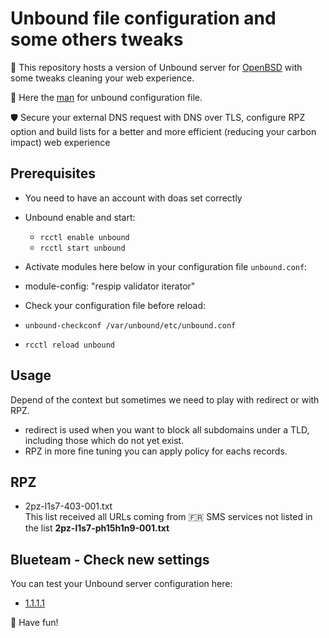# Unbound file configuration and some others tweaks
🎯 This repository hosts a version of Unbound server for [OpenBSD](https://www.openbsd.org) with some tweaks cleaning your web experience.

📝 Here the [man](https://man.openbsd.org/unbound.conf) for unbound configuration file.

🛡️ Secure your external DNS request with DNS over TLS, configure RPZ option and build lists for a better and more efficient (reducing your carbon impact) web experience
 
## Prerequisites
 * You need to have an account with doas set correctly
 * Unbound enable and start:
   * `rcctl enable unbound` 
   * `rcctl start unbound` 
   
 * Activate modules here below in your configuration file `unbound.conf`:
  * module-config: "respip validator iterator"
 * Check your configuration file before reload:
  * `unbound-checkconf /var/unbound/etc/unbound.conf`
  * `rcctl reload unbound`
 
## Usage
Depend of the context but sometimes we need to play with redirect or with RPZ.
* redirect is used when you want to block all subdomains under a TLD, including those which do not yet exist. 
* RPZ in more fine tuning you can apply policy for eachs records.

## RPZ

* 2pz-l1s7-403-001.txt<br>
This list received all URLs coming from 🇫🇷 SMS services not listed in the list **2pz-l1s7-ph15h1n9-001.txt**

## Blueteam - Check new settings
You can test your Unbound server configuration here:
 * [1.1.1.1](https://1.1.1.1/help)

🐡 Have fun!

